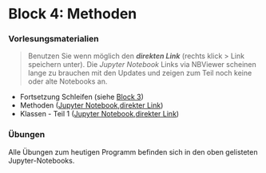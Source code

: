 # Block 4: Methoden

### Vorlesungsmaterialien

> Benutzen Sie wenn möglich den ***direkten Link*** (rechts klick > Link speichern unter). Die *Jupyter Notebook* Links via NBViewer scheinen lange zu brauchen mit den Updates und zeigen zum Teil noch keine oder alte Notebooks an.

* Fortsetzung Schleifen (siehe [Block 3](../block3/index.md))
* Methoden ([Jupyter Notebook](https://nbviewer.jupyter.org/github/Andreas-Forster/gyminf-programmieren/blob/master/notebooks/Methoden.ipynb),[direkter Link](https://raw.githubusercontent.com/Andreas-Forster/gyminf-programmieren/master/notebooks/Methoden.ipynb))
* Klassen - Teil 1 ([Jupyter Notebook](https://nbviewer.jupyter.org/github/Andreas-Forster/gyminf-programmieren/blob/master/notebooks/KlassenTeil1.ipynb),[direkter Link](https://raw.githubusercontent.com/Andreas-Forster/gyminf-programmieren/master/notebooks/KlassenTeil1.ipynb))



### Übungen

Alle Übungen zum heutigen Programm befinden sich in den oben gelisteten Jupyter-Notebooks.